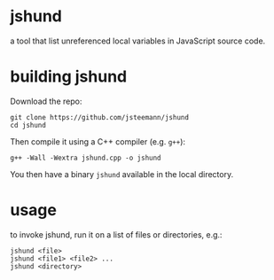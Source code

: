 jshund
======

a tool that list unreferenced local variables in JavaScript source code.

building jshund
===============

Download the repo:

    git clone https://github.com/jsteemann/jshund
    cd jshund 

Then compile it using a C++ compiler (e.g. `g++`):

    g++ -Wall -Wextra jshund.cpp -o jshund

You then have a binary `jshund` available in the local directory.

usage
=====

to invoke jshund, run it on a list of files or directories, e.g.:

    jshund <file>
    jshund <file1> <file2> ...
    jshund <directory>

